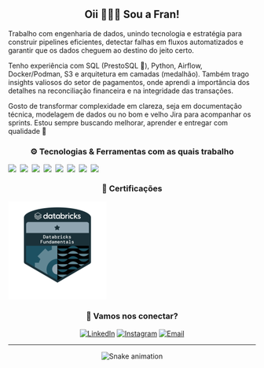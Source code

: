 <div align="center">
  
## Oii 🙋🏻‍♀️ Sou a Fran!

</div align="center">

Trabalho com engenharia de dados, unindo tecnologia e estratégia para construir pipelines eficientes, detectar falhas em fluxos automatizados e garantir que os dados cheguem ao destino do jeito certo.

Tenho experiência com SQL (PrestoSQL 💙), Python, Airflow, Docker/Podman, S3 e arquitetura em camadas (medalhão). Também trago insights valiosos do setor de pagamentos, onde aprendi a importância dos detalhes na reconciliação financeira e na integridade das transações.

Gosto de transformar complexidade em clareza, seja em documentação técnica, modelagem de dados ou no bom e velho Jira para acompanhar os sprints.
Estou sempre buscando melhorar, aprender e entregar com qualidade 🚀

<div align="center">
  
### ⚙️ Tecnologias & Ferramentas com as quais trabalho

<div style="display: flex; flex-wrap: wrap; gap: 8px">
  <img src="https://img.shields.io/badge/Python-3776AB?style=flat-square&logo=python&logoColor=white"/>
  <img src="https://img.shields.io/badge/Trino-4285F4?style=flat-square&logo=trino&logoColor=white"/>
  <img src="https://img.shields.io/badge/SQL-336791?style=flat-square&logo=postgresql&logoColor=white"/>
  <img src="https://img.shields.io/badge/Airflow-017CEE?style=flat-square&logo=apacheairflow&logoColor=white"/>
  <img src="https://img.shields.io/badge/Amazon%20S3-569A31?style=flat-square&logo=amazonaws&logoColor=white"/>
  <img src="https://img.shields.io/badge/Apache%20Spark-E25A1C?style=flat-square&logo=apachespark&logoColor=white"/>
  <img src="https://img.shields.io/badge/Docker-2496ED?style=flat-square&logo=docker&logoColor=white"/>
  <img src="https://img.shields.io/badge/Podman-892CA0?style=flat-square&logo=podman&logoColor=white"/>
</div>

<div align="center">

### 📜 Certificações

<div style="display: flex; flex-wrap: wrap; gap: 8px">
  <img src="./assets/databricks-badge.png" alt="Databricks Fundamentals Badge" width="200"/>
</div>

### 💬 Vamos nos conectar?

[![LinkedIn](https://img.shields.io/badge/-LinkedIn-%230077B5?style=for-the-badge&logo=linkedin&logoColor=white)](https://www.linkedin.com/in/francielimuniz/)
[![Instagram](https://img.shields.io/badge/-Instagram-%23E4405F?style=for-the-badge&logo=instagram&logoColor=white)](https://www.instagram.com/f_mmuniz/)
[![Email](https://img.shields.io/badge/Email-8B89CC?style=for-the-badge&logo=protonmail&logoColor=white)](mailto:francy_muniz@hotmail.com)

---

<!-- snake contrib animation -->
![Snake animation](https://raw.githubusercontent.com/FranMuniz/FranMuniz/output/github-contribution-grid-snake.svg)

</div align="center">


